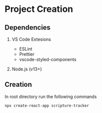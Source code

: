 # Project Creation

## Dependencies

1. VS Code Extesions

   - ESLint
   - Prettier
   - vscode-styled-components

1. Node.js (v13+)

## Creation

In root directory run the following commands

```bash
npx create-react-app scripture-tracker
```
